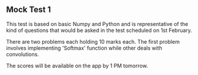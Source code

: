 ## Mock Test 1

This test is based on basic Numpy and Python and is representative of the kind of questions that would be asked in the test scheduled on 1st February.

There are two problems each holding 10 marks each. The first problem involves implementing 'Softmax' function while other deals with convolutions.

The scores will be available on the app by 1 PM tomorrow.